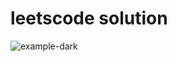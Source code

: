# leetscode solution
![example-dark](https://github.com/user-attachments/assets/40ff6b50-bfaf-47aa-ba14-1398027ab912)
